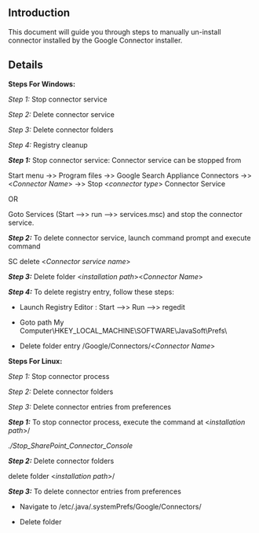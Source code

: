 ## Introduction ##

This document will guide you through steps to manually  un-install connector installed by the Google Connector installer.


## Details ##

**Steps For Windows:**

_Step 1:_ Stop connector service

_Step 2:_ Delete connector service

_Step 3:_ Delete connector folders

_Step 4:_ Registry cleanup

**_Step 1:_** Stop connector service: Connector service can be stopped from

Start menu ->> Program files ->> Google Search Appliance Connectors ->> <_Connector Name_> ->> Stop <_connector type_> Connector Service

OR

Goto Services (Start -->> run -->> services.msc)
and stop the connector service.

**_Step 2:_** To delete connector service, launch command prompt and execute command

SC delete <_Connector service name_>

**_Step 3:_** Delete folder <_installation path_>\<_Connector Name_>

**_Step 4:_** To delete registry entry, follow these steps:

  * Launch Registry Editor : Start -->> Run -->> regedit

  * Goto path My Computer\HKEY\_LOCAL\_MACHINE\SOFTWARE\JavaSoft\Prefs\

  * Delete folder entry /Google/Connectors/<_Connector Name_>

**Steps For Linux:**

_Step 1:_ Stop connector process

_Step 2:_ Delete connector folders

_Step 3:_ Delete connector entries from preferences


**_Step 1:_** To stop connector process, execute the command at <_installation path_>/<Connector Name>


_./Stop\_SharePoint\_Connector\_Console_

**_Step 2:_** Delete connector folders

delete folder <_installation path_>/<Connector Name>

**_Step 3:_** To delete connector entries from preferences

  * Navigate to /etc/.java/.systemPrefs/Google/Connectors/

  * Delete folder <Connector Name>